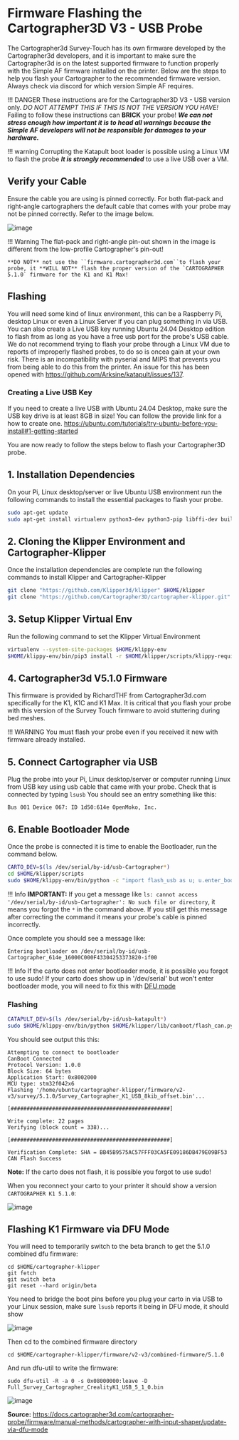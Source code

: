 # Firmware Flashing the Cartographer3D V3 - USB Probe

The Cartographer3d Survey-Touch has its own firmware developed by the Cartographer3d developers, and it is important to make sure the Cartographer3d is on the latest supported firmware to function properly with the Simple AF firmware installed on the printer. Below are the steps to help you flash your Cartographer to the recommended firmware version.
Always check via discord for which version Simple AF requires.

!!! DANGER
    These instructions are for the Cartographer3D V3 - USB version only. *DO NOT ATTEMPT THIS IF THIS IS NOT THE VERSION YOU HAVE!*
    Failing to follow these instructions can **BRICK** your probe!
    ***We can not stress enough how important it is to head all warnings because the Simple AF developers will not be responsible for damages to your hardware.***

!!! warning
    Corrupting the Katapult boot loader is possible using a Linux VM to flash the probe ***It is strongly recommended*** to use a live USB over a VM.

## Verify your Cable

Ensure the cable you are using is pinned correctly. For both flat-pack and right-angle cartographers the default cable that comes with your probe may not be pinned correctly. Refer to the image below.

![image](assets/images/carto_connector.png)

!!! Warning
    The flat-pack and right-angle pin-out shown in the image is different from the low-profile Cartographer's pin-out!

    **DO NOT** not use the ``firmware.cartographer3d.com``to flash your probe, it **WILL NOT** flash the proper version of the `CARTOGRAPHER 5.1.0` firmware for the K1 and K1 Max!

## Flashing

You will need some kind of linux environment, this can be a Raspberry Pi, desktop Linux or even a Linux Server if you can plug something in via USB. You can also create a Live USB key running Ubuntu 24.04 Desktop edition to flash from as long as you have a free usb port for the probe's USB cable. We do not recommend trying to flash your probe through a Linux VM due to reports of improperly flashed probes, to do so is oncea gain at your own risk. There is an incompatibility with pyserial and MIPS that prevents you from being able to do this from the printer. An issue for this has been opened with <https://github.com/Arksine/katapult/issues/137>.

### Creating a Live USB Key

If you need to create a live USB with Ubuntu 24.04 Desktop, make sure the USB key drive is at least 8GB in size! You can follow the provide link for a how to create one. <https://ubuntu.com/tutorials/try-ubuntu-before-you-install#1-getting-started>

You are now ready to follow the steps below to flash your Cartographer3D probe.

## 1. Installation Dependencies

On your Pi, Linux desktop/server or live Ubuntu USB environment run the following commands to install the essential packages to flash your probe.

```bash
sudo apt-get update
sudo apt-get install virtualenv python3-dev python3-pip libffi-dev build-essential git dfu-util
```

## 2. Cloning the Klipper Environment and Cartographer-Klipper

Once the installation dependencies are complete run the following commands to install Klipper and Cartographer-Klipper

```bash
git clone "https://github.com/Klipper3d/klipper" $HOME/klipper
git clone "https://github.com/Cartographer3D/cartographer-klipper.git" $HOME/cartographer-klipper
```

## 3. Setup Klipper Virtual Env

Run the following command to set the Klipper Virtual Environment

```bash
virtualenv --system-site-packages $HOME/klippy-env
$HOME/klippy-env/bin/pip3 install -r $HOME/klipper/scripts/klippy-requirements.txt
```

## 4. Cartographer3d V5.1.0 Firmware

This firmware is provided by RichardTHF from Cartographer3d.com specifically for the K1, K1C and K1 Max. It is critical that you flash your probe with this version of the Survey Touch firmware to avoid stuttering during bed meshes.

!!! WARNING
    You must flash your probe even if you received it new with firmware already installed.

## 5. Connect Cartographer via USB

Plug the probe into your Pi, Linux desktop/server or computer running Linux from USB key using usb cable that came with your probe. Check that is connected by typing `lsusb` 
You should see an entry something like this:

```text
Bus 001 Device 067: ID 1d50:614e OpenMoko, Inc.
```

## 6. Enable Bootloader Mode

Once the probe is connected it is time to enable the Bootloader, run the command below.


```bash
CARTO_DEV=$(ls /dev/serial/by-id/usb-Cartographer*)
cd $HOME/klipper/scripts
sudo $HOME/klippy-env/bin/python -c "import flash_usb as u; u.enter_bootloader('$CARTO_DEV')"
```

!!! Info
    **IMPORTANT:** If you get a message like `ls: cannot access '/dev/serial/by-id/usb-Cartographer': No such file or directory`, it means you forgot the `*` in the command above. If you still get this message after correcting the command it means your probe's cable is pinned incorrectly.

Once complete you should see a message like:

```text
Entering bootloader on /dev/serial/by-id/usb-Cartographer_614e_16000C000F43304253373820-if00
```

!!! Info 
    If the carto does not enter bootloader mode, it is possible you forgot to use sudo!
    If your carto does show up in '/dev/serial' but won't enter bootloader mode, you will need to fix this with [DFU mode](#flashing-k1-firmware-via-dfu-mode)

### Flashing

```bash
CATAPULT_DEV=$(ls /dev/serial/by-id/usb-katapult*)
sudo $HOME/klippy-env/bin/python $HOME/klipper/lib/canboot/flash_can.py -f $HOME/cartographer-klipper/firmware/v2-v3/survey/5.1.0/Survey_Cartographer_K1_USB_8kib_offset.bin -d $CATAPULT_DEV
```

You should see output this this:

```text
Attempting to connect to bootloader
CanBoot Connected
Protocol Version: 1.0.0
Block Size: 64 bytes
Application Start: 0x8002000
MCU type: stm32f042x6
Flashing '/home/ubuntu/cartographer-klipper/firmware/v2-v3/survey/5.1.0/Survey_Cartographer_K1_USB_8kib_offset.bin'...

[##################################################]

Write complete: 22 pages
Verifying (block count = 338)...

[##################################################]

Verification Complete: SHA = BB45B9575AC57FFF03CA5FE09186DB479E09BF53
CAN Flash Success
```

**Note:** If the carto does not flash, it is possible you forgot to use sudo!

When you reconnect your carto to your printer it should show a version `CARTOGRAPHER K1 5.1.0`:

![image](assets/images/cartographer_k1_510.png)

## Flashing K1 Firmware via DFU Mode

You will need to temporarily switch to the beta branch to get the 5.1.0 combined dfu firmware:

```
cd $HOME/cartographer-klipper
git fetch
git switch beta
git reset --hard origin/beta
```

You need to bridge the boot pins before you plug your carto in via USB to your Linux session, make sure `lsusb` reports it being in DFU mode, it should show

![image](assets/images/carto_lsusb_dfu.png)

Then cd to the combined firmware directory

```
cd $HOME/cartographer-klipper/firmware/v2-v3/combined-firmware/5.1.0
```

And run dfu-util to write the firmware:

```
sudo dfu-util -R -a 0 -s 0x08000000:leave -D Full_Survey_Cartographer_CrealityK1_USB_5_1_0.bin
```

![image](assets/images/carto_dfu.png)

**Source:** <https://docs.cartographer3d.com/cartographer-probe/firmware/manual-methods/cartographer-with-input-shaper/update-via-dfu-mode>
